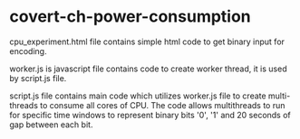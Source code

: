 # covert-ch-power-consumption
cpu_experiment.html file contains simple html code to get binary input for encoding. 

worker.js is javascript file contains code to create worker thread, it is used by script.js file.

script.js file contains main code which utilizes worker.js file to create multi-threads to consume all cores of CPU. The code allows multithreads to run for specific time windows to represent binary bits '0', '1' and 20 seconds of gap between each bit.
